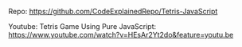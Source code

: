 
Repo: https://github.com/CodeExplainedRepo/Tetris-JavaScript

Youtube:
Tetris Game Using Pure JavaScript: https://www.youtube.com/watch?v=HEsAr2Yt2do&feature=youtu.be

